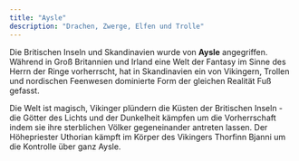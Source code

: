 ```yaml
---
title: "Aysle"
description: "Drachen, Zwerge, Elfen und Trolle"
---
```


Die Britischen Inseln und Skandinavien wurde von **Aysle** angegriffen. Während
in Groß Britannien und Irland eine Welt der Fantasy im Sinne des Herrn der
Ringe vorherrscht, hat in Skandinavien ein von Vikingern, Trollen und
nordischen Feenwesen dominierte Form der gleichen Realität Fuß gefasst.

Die Welt ist magisch, Vikinger plündern die Küsten der Britischen Inseln - die
Götter des Lichts und der Dunkelheit kämpfen um die Vorherrschaft indem sie
ihre sterblichen Völker gegeneinander antreten lassen. Der Höhepriester
Uthorian kämpft im Körper des Vikingers Thorfinn Bjanni um die Kontrolle über
ganz Aysle.

